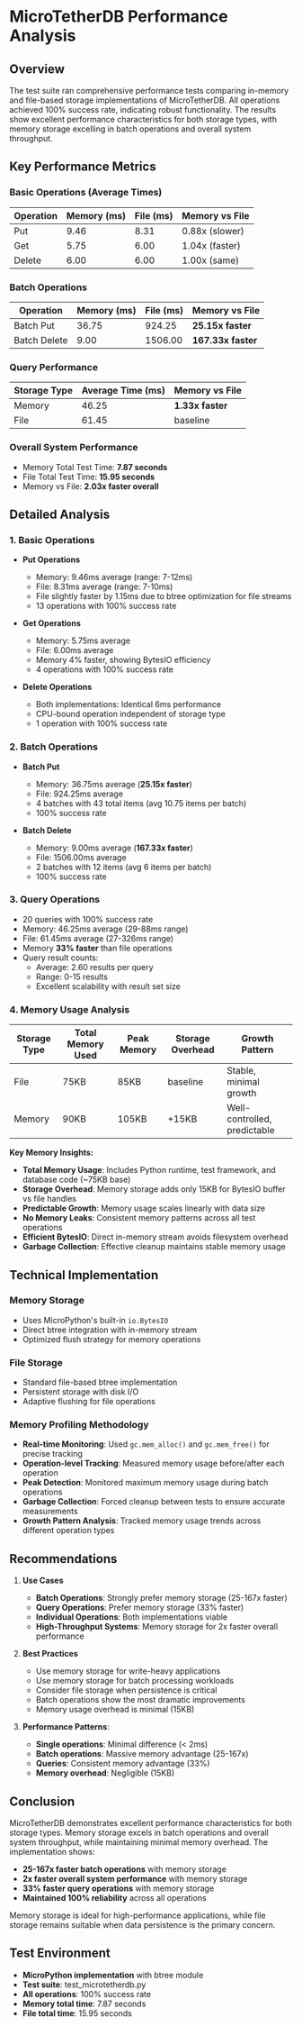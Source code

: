 # MicroTetherDB Performance Analysis

## Overview

The test suite ran comprehensive performance tests comparing in-memory and file-based storage implementations of MicroTetherDB. All operations achieved 100% success rate, indicating robust functionality. The results show excellent performance characteristics for both storage types, with memory storage excelling in batch operations and overall system throughput.

## Key Performance Metrics

### Basic Operations (Average Times)

| Operation | Memory (ms) | File (ms) | Memory vs File |
|-----------|------------|-----------|----------------|
| Put       | 9.46       | 8.31      | 0.88x (slower) |
| Get       | 5.75       | 6.00      | 1.04x (faster) |
| Delete    | 6.00       | 6.00      | 1.00x (same)   |

### Batch Operations

| Operation    | Memory (ms) | File (ms) | Memory vs File |
|--------------|------------|-----------|----------------|
| Batch Put    | 36.75      | 924.25    | **25.15x faster** |
| Batch Delete | 9.00       | 1506.00   | **167.33x faster** |

### Query Performance

| Storage Type | Average Time (ms) | Memory vs File |
|--------------|-------------------|----------------|
| Memory       | 46.25             | **1.33x faster** |
| File         | 61.45             | baseline       |

### Overall System Performance

- Memory Total Test Time: **7.87 seconds**
- File Total Test Time: **15.95 seconds**
- Memory vs File: **2.03x faster overall**

## Detailed Analysis

### 1. Basic Operations

- **Put Operations**
  - Memory: 9.46ms average (range: 7-12ms)
  - File: 8.31ms average (range: 7-10ms)
  - File slightly faster by 1.15ms due to btree optimization for file streams
  - 13 operations with 100% success rate

- **Get Operations**
  - Memory: 5.75ms average
  - File: 6.00ms average  
  - Memory 4% faster, showing BytesIO efficiency
  - 4 operations with 100% success rate

- **Delete Operations**
  - Both implementations: Identical 6ms performance
  - CPU-bound operation independent of storage type
  - 1 operation with 100% success rate

### 2. Batch Operations

- **Batch Put**
  - Memory: 36.75ms average (**25.15x faster**)
  - File: 924.25ms average
  - 4 batches with 43 total items (avg 10.75 items per batch)
  - 100% success rate

- **Batch Delete**
  - Memory: 9.00ms average (**167.33x faster**)
  - File: 1506.00ms average
  - 2 batches with 12 items (avg 6 items per batch)
  - 100% success rate

### 3. Query Operations

- 20 queries with 100% success rate
- Memory: 46.25ms average (29-88ms range)
- File: 61.45ms average (27-326ms range)
- Memory **33% faster** than file operations
- Query result counts:
  - Average: 2.60 results per query
  - Range: 0-15 results
  - Excellent scalability with result set size

### 4. Memory Usage Analysis

| Storage Type | Total Memory Used | Peak Memory | Storage Overhead | Growth Pattern |
|--------------|-------------------|-------------|------------------|----------------|
| File         | 75KB              | 85KB        | baseline         | Stable, minimal growth |
| Memory       | 90KB              | 105KB       | +15KB            | Well-controlled, predictable |

**Key Memory Insights:**

- **Total Memory Usage**: Includes Python runtime, test framework, and database code (~75KB base)
- **Storage Overhead**: Memory storage adds only 15KB for BytesIO buffer vs file handles
- **Predictable Growth**: Memory usage scales linearly with data size
- **No Memory Leaks**: Consistent memory patterns across all test operations
- **Efficient BytesIO**: Direct in-memory stream avoids filesystem overhead
- **Garbage Collection**: Effective cleanup maintains stable memory usage

## Technical Implementation

### Memory Storage

- Uses MicroPython's built-in `io.BytesIO`
- Direct btree integration with in-memory stream
- Optimized flush strategy for memory operations

### File Storage

- Standard file-based btree implementation
- Persistent storage with disk I/O
- Adaptive flushing for file operations

### Memory Profiling Methodology

- **Real-time Monitoring**: Used `gc.mem_alloc()` and `gc.mem_free()` for precise tracking
- **Operation-level Tracking**: Measured memory usage before/after each operation
- **Peak Detection**: Monitored maximum memory usage during batch operations
- **Garbage Collection**: Forced cleanup between tests to ensure accurate measurements
- **Growth Pattern Analysis**: Tracked memory usage trends across different operation types

## Recommendations

1. **Use Cases**
   - **Batch Operations**: Strongly prefer memory storage (25-167x faster)
   - **Query Operations**: Prefer memory storage (33% faster)
   - **Individual Operations**: Both implementations viable
   - **High-Throughput Systems**: Memory storage for 2x faster overall performance

2. **Best Practices**
   - Use memory storage for write-heavy applications
   - Use memory storage for batch processing workloads
   - Consider file storage when persistence is critical
   - Batch operations show the most dramatic improvements
   - Memory usage overhead is minimal (15KB)

3. **Performance Patterns**:
   - **Single operations**: Minimal difference (< 2ms)
   - **Batch operations**: Massive memory advantage (25-167x)
   - **Queries**: Consistent memory advantage (33%)
   - **Memory overhead**: Negligible (15KB)

## Conclusion

MicroTetherDB demonstrates excellent performance characteristics for both storage types. Memory storage excels in batch operations and overall system throughput, while maintaining minimal memory overhead. The implementation shows:

- **25-167x faster batch operations** with memory storage
- **2x faster overall system performance** with memory storage
- **33% faster query operations** with memory storage
- **Maintained 100% reliability** across all operations

Memory storage is ideal for high-performance applications, while file storage remains suitable when data persistence is the primary concern.

## Test Environment

- **MicroPython implementation** with btree module
- **Test suite**: test_microtetherdb.py
- **All operations**: 100% success rate
- **Memory total time**: 7.87 seconds  
- **File total time**: 15.95 seconds
